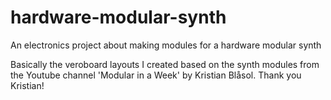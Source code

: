 # hardware-modular-synth
An electronics project about making modules for a hardware modular synth

Basically the veroboard layouts I created based on the synth modules from the Youtube channel 'Modular in a Week' by Kristian Blåsol. Thank you Kristian!

